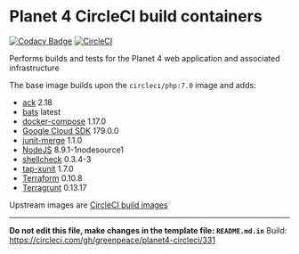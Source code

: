 
# Planet 4 CircleCI build containers

[![Codacy Badge](https://api.codacy.com/project/badge/Grade/4c9d5b08e9b046cbba9cdcbc9ba8eaf9)](https://www.codacy.com/app/rawalker/planet4-circleci?utm_source=github.com&utm_medium=referral&utm_content=greenpeace/planet4-circleci&utm_campaign=badger) [![CircleCI](https://circleci.com/gh/greenpeace/planet4-circleci/tree/master.svg?style=shield)](https://circleci.com/gh/greenpeace/planet4-circleci/tree/master)

Performs builds and tests for the Planet 4 web application and associated infrastructure

The base image builds upon the `circleci/php:7.0` image and adds:
-   [ack](https://beyondgrep.com/) 2.18
-   [bats](https://github.com/sstephenson/bats) latest
-   [docker-compose](https://github.com/docker/compose/releases) 1.17.0
-   [Google Cloud SDK](https://cloud.google.com/sdk/gcloud/) 179.0.0
-   [junit-merge](https://www.npmjs.com/package/junit-merge) 1.1.0
-   [NodeJS](https://nodejs.org/en/download/package-manager/#debian-and-ubuntu-based-linux-distributions) 8.9.1-1nodesource1
-   [shellcheck](https://github.com/koalaman/shellcheck) 0.3.4-3
-   [tap-xunit](https://github.com/aghassemi/tap-xunit) 1.7.0
-   [Terraform](https://www.terraform.io/downloads.html) 0.10.8
-   [Terragrunt](https://github.com/gruntwork-io/terragrunt/releases) 0.13.17

Upstream images are [CircleCI build images](https://github.com/circleci/circleci-images/)

---

__Do not edit this file, make changes in the template file: `README.md.in`__
Build: https://circleci.com/gh/greenpeace/planet4-circleci/331
